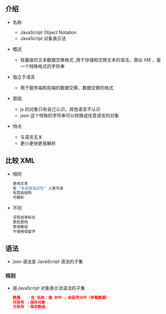 ## 介绍

*   名称

    *   JavaScript Object Notation
    *   JavaScript 对象表示法

*   概述

    *   轻量级的文本数据交换格式 ,用于存储和交换文本的语法，类似 XM ，是一个特殊格式的字符串
*   独立于语言 
    *   用于服务端和前端的数据交换，数据交换的格式

*   原因

    *   js 的对象只有自己认识，其他语言不认识
    *   json 这个特殊的字符串可以转换成任意语言的对象
    
    
    
*   特点

    *   与语言无关
    *   更小更快更易解析

## 比较 XML

*   相同

    ```js
    是纯文本
    有 "有自我描述性" 人类可读
    有层级结构
    可解析
    ```

*   不同

    ```js
    没有结束标志
    更短更快
    使用数组
    不使用保留字
    ```

    

## 语法

*   json 语法是 JavaScript 语法的子集

### 规则

*   是JavaScript 对象表示法语法的子集

    ```json
    数据   ：在 名称：值 对中 ，由逗号分开（参看数据）
    花括号 ：保存对象
    方括号 ：保存数组
    ```









































































